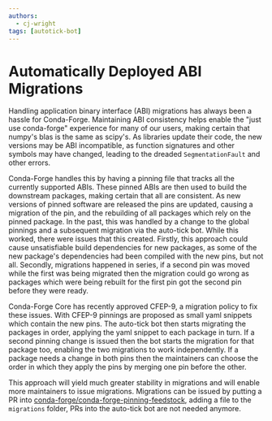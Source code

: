 ```yaml
---
authors:
  - cj-wright
tags: [autotick-bot]
---
```


# Automatically Deployed ABI Migrations

Handling application binary interface (ABI) migrations has always been a
hassle for Conda-Forge. Maintaining ABI consistency helps enable the
"just use conda-forge" experience for many of our users, making
certain that numpy's blas is the same as scipy's. As libraries update
their code, the new versions may be ABI incompatible, as function
signatures and other symbols may have changed, leading to the dreaded
`SegmentationFault` and other errors.

<!--truncate-->

Conda-Forge handles this by having a pinning file that tracks all the
currently supported ABIs. These pinned ABIs are then used to build the
downstream packages, making certain that all are consistent. As new
versions of pinned software are released the pins are updated, causing a
migration of the pin, and the rebuilding of all packages which rely on
the pinned package. In the past, this was handled by a change to the
global pinnings and a subsequent migration via the auto-tick bot. While
this worked, there were issues that this created. Firstly, this approach
could cause unsatisfiable build dependencies for new packages, as some
of the new package's dependencies had been compiled with the new pins,
but not all. Secondly, migrations happened in series, if a second pin
was moved while the first was being migrated then the migration could go
wrong as packages which were being rebuilt for the first pin got the
second pin before they were ready.

Conda-Forge Core has recently approved CFEP-9, a migration policy to fix
these issues. With CFEP-9 pinnings are proposed as small yaml snippets
which contain the new pins. The auto-tick bot then starts migrating the
packages in order, applying the yaml snippet to each package in turn. If
a second pinning change is issued then the bot starts the migration for
that package too, enabling the two migrations to work independently. If
a package needs a change in both pins then the maintainers can choose
the order in which they apply the pins by merging one pin before the
other.

This approach will yield much greater stability in migrations and will
enable more maintainers to issue migrations. Migrations can be issued by
putting a PR into
[conda-forge/conda-forge-pinning-feedstock](https://github.com/conda-forge/conda-forge-pinning-feedstock),
adding a file to the `migrations` folder, PRs into the auto-tick bot are
not needed anymore.
